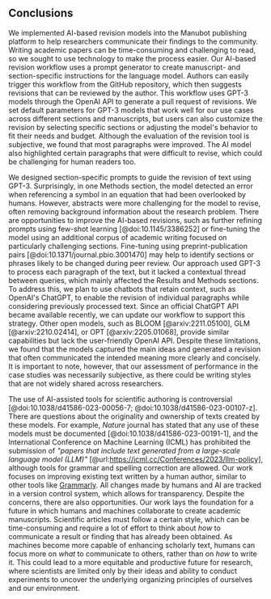 ## Conclusions

We implemented AI-based revision models into the Manubot publishing platform to help researchers communicate their findings to the community.
Writing academic papers can be time-consuming and challenging to read, so we sought to use technology to make the process easier.
Our AI-based revision workflow uses a prompt generator to create manuscript- and section-specific instructions for the language model.
Authors can easily trigger this workflow from the GitHub repository, which then suggests revisions that can be reviewed by the author.
This workflow uses GPT-3 models through the OpenAI API to generate a pull request of revisions.
We set default parameters for GPT-3 models that work well for our use cases across different sections and manuscripts, but users can also customize the revision by selecting specific sections or adjusting the model's behavior to fit their needs and budget.
Although the evaluation of the revision tool is subjective, we found that most paragraphs were improved.
The AI model also highlighted certain paragraphs that were difficult to revise, which could be challenging for human readers too.


We designed section-specific prompts to guide the revision of text using GPT-3.
Surprisingly, in one Methods section, the model detected an error when referencing a symbol in an equation that had been overlooked by humans.
However, abstracts were more challenging for the model to revise, often removing background information about the research problem.
There are opportunities to improve the AI-based revisions, such as further refining prompts using few-shot learning [@doi:10.1145/3386252] or fine-tuning the model using an additional corpus of academic writing focused on particularly challenging sections.
Fine-tuning using preprint-publication pairs [@doi:10.1371/journal.pbio.3001470] may help to identify sections or phrases likely to be changed during peer review.
Our approach used GPT-3 to process each paragraph of the text, but it lacked a contextual thread between queries, which mainly affected the Results and Methods sections.
To address this, we plan to use chatbots that retain context, such as OpenAI's ChatGPT, to enable the revision of individual paragraphs while considering previously processed text.
Since an official ChatGPT API became available recently, we can update our workflow to support this strategy.
Other open models, such as BLOOM [@arxiv:2211.05100], GLM [@arxiv:2210.02414], or OPT [@arxiv:2205.01068], provide similar capabilities but lack the user-friendly OpenAI API.
Despite these limitations, we found that the models captured the main ideas and generated a revision that often communicated the intended meaning more clearly and concisely.
It is important to note, however, that our assessment of performance in the case studies was necessarily subjective, as there could be writing styles that are not widely shared across researchers.


The use of AI-assisted tools for scientific authoring is controversial [@doi:10.1038/d41586-023-00056-7; @doi:10.1038/d41586-023-00107-z].
There are questions about the originality and ownership of texts created by these models.
For example, *Nature* journal has stated that any use of these models must be documented [@doi:10.1038/d41586-023-00191-1], and the International Conference on Machine Learning (ICML) has prohibited the submission of *"papers that include text generated from a large-scale language model (LLM)"* [@url:https://icml.cc/Conferences/2023/llm-policy], although tools for grammar and spelling correction are allowed.
Our work focuses on improving existing text written by a human author, similar to other tools like [Grammarly](https://www.grammarly.com).
All changes made by humans and AI are tracked in a version control system, which allows for transparency.
Despite the concerns, there are also opportunities.
Our work lays the foundation for a future in which humans and machines collaborate to create academic manuscripts.
Scientific articles must follow a certain style, which can be time-consuming and require a lot of effort to think about *how* to communicate a result or finding that has already been obtained.
As machines become more capable of enhancing scholarly text, humans can focus more on *what* to communicate to others, rather than on *how* to write it.
This could lead to a more equitable and productive future for research, where scientists are limited only by their ideas and ability to conduct experiments to uncover the underlying organizing principles of ourselves and our environment.

